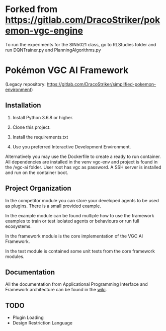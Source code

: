 # Forked from https://gitlab.com/DracoStriker/pokemon-vgc-engine

To run the experiments for the SIN5021 class, go to RLStudies folder and run DQNTrainer.py and PlanningAlgorithms.py

# Pokémon VGC AI Framework

(Legacy repository: https://gitlab.com/DracoStriker/simplified-pokemon-environment)

## Installation

1. Install Python 3.6.8 or higher.

2. Clone this project.

3. Install the requirements.txt

4. Use you preferred Interactive Development Environment.

Alternatively you may use the Dockerfile to create a ready to run container. All dependencies
are installed in the venv vgc-env and project is found in the /vgc-ai folder. User root has
vgc as password. A SSH server is installed and run on the container boot.

## Project Organization

In the competitor module you can store your developed agents to be used as plugins. There is a
small provided example.

In the example module can be found multiple how to use the framework examples  to train or test
isolated agents or behaviours or run full ecosystems.

In the framework module is the core implementation of the VGC AI Framework.

In the test module is contained some unit tests from the core framework modules.

## Documentation

All the documentation from Applicational Programming Interface and Framework architecture can be
found in the [wiki](https://gitlab.com/DracoStriker/pokemon-vgc-engine/-/wikis/home).

## TODO

* Plugin Loading
* Design Restriction Language
